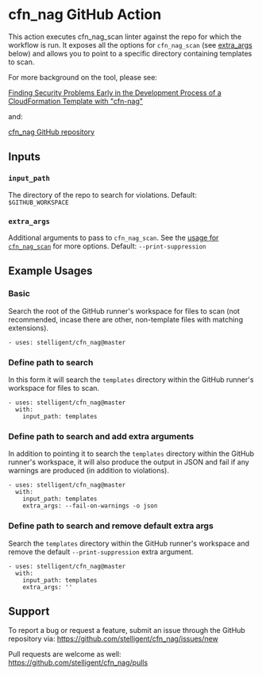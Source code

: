 # cfn_nag GitHub Action

This action executes cfn_nag_scan linter against the repo for which the workflow is run.  It exposes all the options for `cfn_nag_scan` (see [extra_args](https://github.com/stelligent/cfn_nag/github-action.md#extra_args) below) and allows you to point to a specific directory containing templates to scan.

For more background on the tool, please see:

[Finding Security Problems Early in the Development Process of a CloudFormation Template with "cfn-nag"](https://stelligent.com/2016/04/07/finding-security-problems-early-in-the-development-process-of-a-cloudformation-template-with-cfn-nag/)

and:

[cfn_nag GitHub repository](https://github.com/stelligent/cfn_nag)

## Inputs

### `input_path`

The directory of the repo to search for violations. Default: `$GITHUB_WORKSPACE`

### `extra_args`

Additional arguments to pass to `cfn_nag_scan`. See the [usage for `cfn_nag_scan`](https://github.com/stelligent/cfn_nag#usage) for more options. Default: `--print-suppression`

## Example Usages

### Basic

Search the root of the GitHub runner's workspace for files to scan (not recommended, incase there are other, non-template files with matching extensions).

```
- uses: stelligent/cfn_nag@master
```

### Define path to search

In this form it will search the `templates` directory within the GitHub runner's workspace for files to scan.

```
- uses: stelligent/cfn_nag@master
  with:
    input_path: templates
```

### Define path to search and add extra arguments

In addition to pointing it to search the `templates` directory within the GitHub runner's workspace, it will also produce the output in JSON and fail if any warnings are produced (in addition to violations).

```
- uses: stelligent/cfn_nag@master
  with:
    input_path: templates
    extra_args: --fail-on-warnings -o json
```

### Define path to search and remove default extra args

Search the `templates` directory within the GitHub runner's workspace and remove the default `--print-suppression` extra argument.

```
- uses: stelligent/cfn_nag@master
  with:
    input_path: templates
    extra_args: ''
```

## Support

To report a bug or request a feature, submit an issue through the GitHub repository via: https://github.com/stelligent/cfn_nag/issues/new

Pull requests are welcome as well: https://github.com/stelligent/cfn_nag/pulls